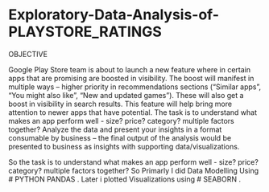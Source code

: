 # Exploratory-Data-Analysis-of-PLAYSTORE_RATINGS
OBJECTIVE

Google Play Store team is about to launch a new feature where in certain apps that are promising are boosted in visibility. The boost will manifest in multiple ways – higher priority in recommendations sections (“Similar apps”, “You might also like”, “New and updated games”). These will also get a boost in visibility in search results. This feature will help bring more attention to newer apps that have potential. The task is to understand what makes an app perform well - size? price? category? multiple factors together? Analyze the data and present your insights in a format consumable by business – the final output of the analysis would be presented to business as insights with supporting data/visualizations.

So the task is to understand what makes an app perform well - size? price? category? multiple factors together? So Primarly I did Data Modelling Using # PYTHON PANDAS . Later i plotted Visualizations using # SEABORN .
